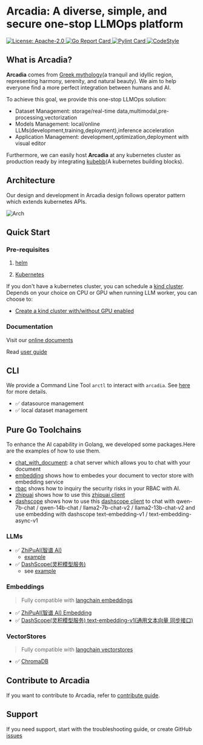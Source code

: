 # Arcadia: A diverse, simple, and secure one-stop LLMOps platform

<div align="left">
  <p>
    <a href="https://opensource.org/licenses/apache-2-0">
      <img alt="License: Apache-2.0" src="https://img.shields.io/github/license/kubeagi/arcadia" />
    </a>
    <a href="https://goreportcard.com/report/github.com/kubeagi/arcadia">
      <img alt="Go Report Card" src="https://goreportcard.com/badge/kubeagi/arcadia?style=flat-square" />
    </a>
    <a href="https://github.com/pylint-dev/pylint">
      <img alt="Pylint Card" src="https://github.com/kubeagi/arcadia/actions/workflows/pypi_lint/badge.svg" />
    </a>
    <a href="https://github.com/psf/black">
      <img alt="CodeStyle" src="https://img.shields.io/badge/code%20style-black-000000.svg" />
    </a>
  </p>
</div>

## What is Arcadia?

**Arcadia** comes from [Greek mythology](https://www.greekmythology.com/Myths/Places/Arcadia/arcadia.html)(a tranquil and idyllic region, representing harmony, serenity, and natural beauty). We aim to help everyone find a more perfect integration between humans and AI.

To achieve this goal, we provide this one-stop LLMOps solution:

- Dataset Management: storage/real-time data,multimodal,pre-processing,vectorization
- Models Management: local/online LLMs(development,training,deployment),inference acceleration
- Application Management: development,optimization,deployment with visual editor

Furthermore, we can easily host **Arcadia** at any kubernetes cluster as production ready by integrating [kubebb](https://github.com/kubebb)(A kubernetes building blocks).

## Architecture

Our design and development in Arcadia design follows operator pattern which extends kubernetes APIs.

![Arch](./docs/images/kubeagi.drawio.png)

## Quick Start

### Pre-requisites

1. [helm](https://helm.sh/docs/intro/install/)

2. [Kubernetes](https://kubernetes.io/)

If you don't have a kubernetes cluster, you can schedule a [kind cluster](https://kind.sigs.k8s.io/). Depends on your choice on CPU or GPU when running LLM worker, you can choose to:

- [Create a kind cluster with/without GPU enabled](http://kubeagi.k8s.com.cn/docs/Quick%20Start/create-cluster-using-kind)

### Documentation

Visit our [online documents](http://kubeagi.k8s.com.cn/docs/intro)

Read [user guide](http://kubeagi.k8s.com.cn/docs/UserGuide/intro)

## CLI

We provide a Command Line Tool `arctl` to interact with `arcadia`. See [here](./pkg/arctl/README.md) for more details.

- ✅ datasource management
- ✅ local dataset management

## Pure Go Toolchains

To enhance the AI capability in Golang, we developed some packages.Here are the examples of how to use them.

- [chat_with_document](https://github.com/kubeagi/arcadia/tree/main/examples/chat_with_document): a chat server which allows you to chat with your document
- [embedding](https://github.com/kubeagi/arcadia/tree/main/examples/embedding) shows how to embedes your document to vector store with embedding service
- [rbac](https://github.com/kubeagi/arcadia/blob/main/examples/rbac/main.go) shows how to inquiry the security risks in your RBAC with AI.
- [zhipuai](https://github.com/kubeagi/arcadia/blob/main/examples/zhipuai/main.go) shows how to use this [zhipuai client](https://github.com/kubeagi/arcadia/tree/main/pkg/llms/zhipuai)
- [dashscope](https://github.com/kubeagi/arcadia/blob/main/examples/dashscope/main.go) shows how to use this [dashscope client](https://github.com/kubeagi/arcadia/tree/main/pkg/llms/dashscope) to chat with qwen-7b-chat / qwen-14b-chat / llama2-7b-chat-v2 / llama2-13b-chat-v2 and use embedding with dashscope text-embedding-v1 / text-embedding-async-v1

### LLMs

- ✅ [ZhiPuAI(智谱 AI)](https://github.com/kubeagi/arcadia/tree/main/pkg/llms/zhipuai)
  - [example](https://github.com/kubeagi/arcadia/blob/main/examples/zhipuai/main.go)
- ✅ [DashScope(灵积模型服务)](https://github.com/kubeagi/arcadia/tree/main/pkg/llms/dashscope)
  - see [example](https://github.com/kubeagi/arcadia/blob/main/examples/dashscope/main.go)

### Embeddings

> Fully compatible with [langchain embeddings](https://github.com/tmc/langchaingo/tree/main/embeddings)

- ✅ [ZhiPuAI(智谱 AI) Embedding](https://github.com/kubeagi/arcadia/tree/main/pkg/embeddings/zhipuai)
- ✅ [DashScope(灵积模型服务) text-embedding-v1(通用文本向量 同步接口)](https://help.aliyun.com/zh/dashscope/developer-reference/text-embedding-api-details)

### VectorStores

> Fully compatible with [langchain vectorstores](https://github.com/tmc/langchaingo/tree/main/vectorstores)

- ✅ [ChromaDB](https://docs.trychroma.com/)

## Contribute to Arcadia

If you want to contribute to Arcadia, refer to [contribute guide](http://kubeagi.k8s.com.cn/docs/Contribute/prepare-and-start).

## Support

If you need support, start with the troubleshooting guide, or create GitHub [issues](https://github.com/kubeagi/arcadia/issues/new)
